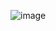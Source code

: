 ![image](https://user-images.githubusercontent.com/60667599/230210301-0bb7d8d5-ca09-4b9d-95f0-4f080a98ddfb.png)
